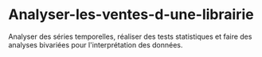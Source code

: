 # Analyser-les-ventes-d-une-librairie
Analyser des séries temporelles, réaliser des tests statistiques et faire des analyses bivariées pour l'interprétation des données.
